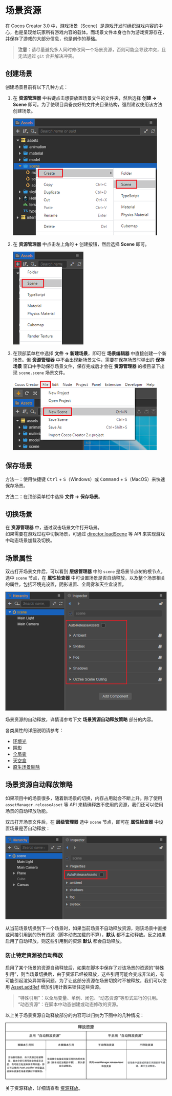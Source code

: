 # 场景资源

在 Cocos Creator 3.0 中，游戏场景（Scene）是游戏开发时组织游戏内容的中心，也是呈现给玩家所有游戏内容的载体。而场景文件本身也作为游戏资源存在，并保存了游戏的大部分信息，也是创作的基础。

> **注意**：请尽量避免多人同时修改同一个场景资源，否则可能会导致冲突，且无法通过 `git` 合并解决冲突。

## 创建场景

创建场景目前有以下几种方式：

1. 在 **资源管理器** 中右键点击想要放置场景文件的文件夹，然后选择 **创建 -> Scene** 即可。为了使项目具备良好的文件夹目录结构，强烈建议使用该方法创建场景。

    ![create scene 1](scene/new_scene_1.png)

2. 在 **资源管理器** 中点击左上角的 **+** 创建按钮，然后选择 **Scene** 即可。

    ![create scene 2](scene/new_scene_2.png)

3. 在顶部菜单栏中选择 **文件 -> 新建场景**，即可在 **场景编辑器** 中直接创建一个新场景。但 **资源管理器** 中不会出现新场景文件，需要在保存场景时弹出的 **保存场景** 窗口中手动保存场景文件，保存完成后才会在 **资源管理器** 的根目录下出现 `scene.scene` 场景文件。

    ![create scene 3](scene/new_scene_3.png)

## 保存场景

方法一：使用快捷键 <kbd>Ctrl</kbd> + <kbd>S</kbd>（Windows）或 <kbd>Command</kbd> + <kbd>S</kbd>（MacOS）来快速保存场景。

方法二：在顶部菜单栏中选择 **文件 -> 保存场景**。

## 切换场景

在 **资源管理器** 中，通过双击场景文件打开场景。<br>
如果需要在游戏过程中切换场景，可通过 [director.loadScene](https://docs.cocos.com/creator/3.4/api/zh/#/docs/3.4/zh/core/Class/Director?id=loadscene) 等 API 来实现游戏中动态场景加载及切换。

## 场景属性

双击打开场景文件后，可以看到 **层级管理器** 中的 `scene` 是场景节点树的根节点。选中 `scene` 节点，在 **属性检查器** 中可设置场景是否自动释放，以及整个场景相关的属性，包括环境光设置，阴影设置、全局雾和天空盒设置。

![scene node set](scene/scene_node.png)

场景资源的自动释放，详情请参考下文 **场景资源自动释放策略** 部分的内容。

各类属性的详细说明请参考：
- [环境光](../concepts/scene/light/lightType/ambient.md)
- [阴影](../concepts/scene/light/shadow.md)
- [全局雾](../concepts/scene/fog.md)
- [天空盒](../concepts/scene/skybox.md)
- [原生场景剔除](../advanced-topics/native-scene-culling.md)

## 场景资源自动释放策略

如果项目中的场景很多，随着新场景的切换，内存占用就会不断上升。除了使用 `assetManager.releaseAsset` 等 API 来精确释放不使用的资源，我们还可以使用场景的自动释放功能。

双击打开场景文件后，在 **层级管理器** 选中 `scene` 节点，即可在 **属性检查器** 中设置场景是否自动释放：

![scene node set](scene/scene_node_set.png)

从当前场景切换到下一个场景时，如果当前场景不自动释放资源，则该场景中直接或间接引用到的所有资源（脚本动态加载的不算），**默认** 都不主动释放。反之如果启用了自动释放，则这些引用到的资源 **默认** 都会自动释放。

### 防止特定资源被自动释放

启用了某个场景的资源自动释放后，如果在脚本中保存了对该场景的资源的“特殊引用”，则当场景切换后，由于资源已经被释放，这些引用可能会变成非法的，有可能引起渲染异常等问题。为了让这部分资源在场景切换时不被释放，我们可以使用 [Asset.addRef](https://docs.cocos.com/creator/3.4/api/zh/#/docs/3.4/zh/asset/Class/Asset?id=addref) 增加引用计数来锁住这些资源。

> “特殊引用”：以全局变量、单例、闭包、“动态资源”等形式进行的引用。<br>
> “动态资源”：在脚本中动态创建或动态修改的资源。

以上关于场景资源自动释放部分的内容可以归纳为下图中的几种情况：

![release assets](scene/release-assets.png)

关于资源释放，详细请查看 [资源释放](./release-manager.md#auto-release)。
